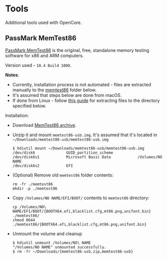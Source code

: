 # Tools

Additional tools used with OpenCore.

## PassMark MemTest86

[PassMark MemTest86](https://www.memtest86.com/) is the original, free, standalone memory testing software for x86 and ARM computers.

Version used - `10.4 Build 1000`.

**Notes**:

- Currently, installation process is not automated - files are extracted manually to the [memtest86](memtest86) folder below.
- It's assumed that steps below are done from macOS.
- If done from Linux - follow [this guide](https://www.funtoo.org/User:Hackbyte/Memtest_from_EFI_boot_selection) for extracting files to the directory specified
  below.

Installation:

- Download [MemTest86 archive](https://www.memtest86.com/downloads/memtest86-usb.zip).
- Unzip it and mount `memtest86-usb.img`. It's assumed that it's located in `~/Downloads/memtest86-usb/memtest86-usb.img`

  ```console
  $ hdiutil mount ~/Downloads/memtest86-usb/memtest86-usb.img
  /dev/disk6              GUID_partition_scheme
  /dev/disk6s1            Microsoft Basic Data            /Volumes/NO NAME
  /dev/disk6s2            EFI
  ```

- (Optional) Remove old `memtest86` folder contents:

  ```shell
  rm -fr ./memtest86
  mkdir -p ./memtest86
  ```

- Copy `/Volumes/NO NAME/EFI/BOOT/` contents to `memtest86` directory:

  ```shell
  cp /Volumes/NO\ NAME/EFI/BOOT/{BOOTX64.efi,blacklist.cfg,mt86.png,unifont.bin} ./memtest86/
  chmod 0644 ./memtest86/{BOOTX64.efi,blacklist.cfg,mt86.png,unifont.bin}
  ```

- Unmount the volume and cleanup

  ```console
  $ hdiutil unmount /Volumes/NO\ NAME
  "/Volumes/NO NAME" unmounted successfully.
  $ rm -fr ~/Downloads/{memtest86-usb.zip,memtest86-usb}
  ```
